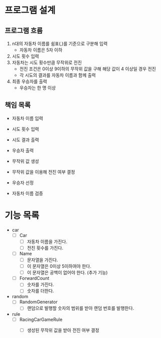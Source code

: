 # 프로그램 설계
## 프로그램 흐름
1. n대의 자동차 이름를 쉼표(,)를 기준으로 구분해 입력 
   - 자동차 이름은 5자 이하
2. 시도 횟수 입력
3. 자동차는 시도 횟수만큼 무작위로 전진
   - 전진 조건은 0이상 9이하의 무작위 값을 구해 해당 값이 4 이상일 경우 전진
   - 각 시도의 결과를 자동차 이름과 함께 출력
4. 최종 우승자를 출력
   - 우승자는 한 명 이상

## 책임 목록
- 자동차 이름 입력
- 시도 횟수 입력

- 시도 결과 출력
- 우승자 출력

- 무작위 값 생성
- 무작위 값을 이용해 전진 여부 결정

- 우승자 선정

- 자동차 이름 검증

# 기능 목록
- car
  - [ ] Car
    - [ ] 자동차 이름을 가진다.
    - [ ] 전진 횟수를 가진다.
  - [ ] Name
    - [ ] 문자열을 가진다.
    - [ ] 이 문자열은 0이상 5이하여야 한다.
    - [ ] 이 문자열은 공백이 없어야 한다. (추가 기능)
  - [ ] ForwardCount
    - [ ] 숫자를 가진다.
    - [ ] 숫자를 더한다.
- random
  - [ ] RandomGenerator
    - [ ] 랜덤으로 발행할 숫자의 범위를 받아 랜덤 번호를 발행한다.
- rule
  - [ ] RacingCarGameRule
    - [ ] 생성된 무작위 값을 받아 전진 여부 결정
    
